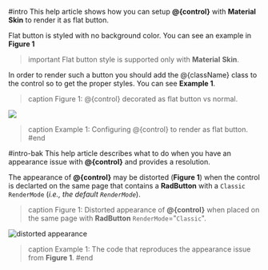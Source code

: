 #intro
This help article shows how you can setup **@{control}** with **Material** **Skin** to render it as flat button. 

Flat button is styled with no background color. You can see an example in **Figure 1**

>important Flat button style is supported only with **Material** **Skin**. 

In order to render such a button you should add the @{className} class to the control so to get the proper styles. You can see **Example 1**.

>caption Figure 1: @{control} decorated as flat button vs normal.

![](images/flat-button.png)

>caption Example 1: Configuring @{control} to render as flat button.
#end

#intro-bak
This help article describes what to do when you have an appearance issue with **@{control}** and provides a resolution.

The appearance of **@{control}** may be distorted (**Figure 1**) when the control is declarted on the same page that contains a **RadButton** with a `Classic` `RenderMode` (*i.e., the default `RenderMode`*).

>caption Figure 1: Distorted appearance of **@{control}** when placed on the same page with **RadButton** `RenderMode`="`Classic`".

![distorted appearance](images/distorted-appearance.png)

>caption Example 1: The code that reproduces the appearance issue from **Figure 1**.
#end





